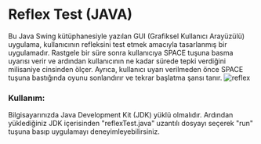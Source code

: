 # Reflex Test (JAVA)
Bu Java Swing kütüphanesiyle yazılan GUI (Grafiksel Kullanıcı Arayüzülü) uygulama, kullanıcının refleksini test etmek amacıyla tasarlanmış bir uygulamadır. Rastgele bir süre sonra kullanıcıya SPACE tuşuna basma uyarısı verir ve ardından kullanıcının ne kadar sürede tepki verdiğini milisaniye cinsinden ölçer. Ayrıca, kullanıcı uyarı verilmeden önce SPACE tuşuna bastığında oyunu sonlandırır ve tekrar başlatma şansı tanır.
![reflex](https://github.com/uekrem/ReflexTest/assets/110349452/e64f05a0-1b3f-4640-83d1-87e6385db9f2)
### Kullanım:
Bilgisayarınızda Java Development Kit (JDK) yüklü olmalıdır. Ardından yüklediğiniz JDK içerisinden "reflexTest.java" uzantılı dosyayı seçerek "run" tuşuna basıp uygulamayı deneyimleyebilirsiniz.
